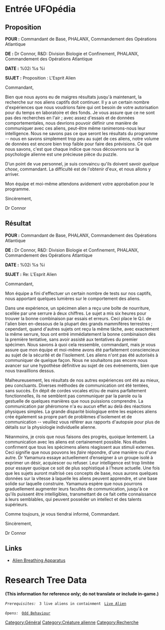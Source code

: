 # Entrée UFOpédia

## Proposition

**POUR :** Commandant de Base, PHALANX, Commandement des Opérations
Atlantique

**DE :** Dr Connor, R&D: Division Biologie et Confinement, PHALANX,
Commandement des Opérations Atlantique

**DATE :** %02i %s %i

**SUJET :** Proposition : L'Esprit Alien

Commandant,

Bien que nous ayons eu de maigres résultats jusqu'à maintenant, la
recherche sur nos aliens captifs doit continuer. Il y a un certain
nombre d'expériences que nous voudrions faire qui ont besoin de votre
autorisation pour du temps en laboratoire et des fonds. Je vous assure
que ce ne sont pas des recherches en l'air ; avec assez d'essais et de
données comportementales, nous devrions pouvoir définir une manière de
communiquer avec ces aliens, peut-être même ranimerons-nous leur
intelligence. Nous ne savons pas ce que seront les résultats du
programme -- nous en savons simplement trop peu au sujet de ces aliens,
notre volume de données est encore bien trop faible pour faire des
prévisions. Ce que nous savons, c'est que chaque indice que nous
découvrons sur la psychologie alienne est une précieuse pièce du puzzle.

D’un point de vue personnel, je suis convaincu qu'ils doivent savoir
*quelque chose*, commandant. La difficulté est de l'obtenir d'eux, et
nous allons y arriver.

Mon équipe et moi-même attendons avidement votre approbation pour le
programme.

Sincèrement,

Dr Connor

## Résultat

**POUR :** Commandant de Base, PHALANX, Commandement des Opérations
Atlantique

**DE :** Dr Connor, R&D: Division Biologie et Confinement, PHALANX,
Commandement des Opérations Atlantique

**DATE :** %02i %s %i

**SUJET :** Re: L'Esprit Alien

Commandant,

Mon équipe a fini d'effectuer un certain nombre de tests sur nos
captifs, nous apportant quelques lumières sur le comportement des
aliens.

Dans une expérience, un spécimen alien a reçu une boîte de nourriture,
scellée par une serrure à deux chiffres. Le sujet a mis six heures pour
trouver la bonne combinaison par essais et erreurs. Ceci place le Q.I.
de l'alien bien en-dessous de la plupart des grands mammifères
terrestres ; cependant, quand d'autres sujets ont reçu la même tâche,
avec exactement la même serrure, tous ont entré immédiatement la bonne
combinaison dès la première tentative, sans avoir assisté aux tentatives
du premier spécimen. Nous savons à quoi cela ressemble, commandant, mais
je vous assure que mon équipe et moi-même avons été parfaitement
consciencieux au sujet de la sécurité et de l'isolement. Les aliens
n'ont pas été autorisés à communiquer de quelque façon. Nous ne
souhaitons pas encore nous avancer sur une hypothèse définitive au sujet
de ces événements, bien que nous travaillions dessus.

Malheureusement, les résultats de nos autres expériences ont été au
mieux, peu concluants. Diverses méthodes de communication ont été
tentées, sans succès. En dépit de cordes vocales et/ou de mains
parfaitement fonctionnelles, ils ne semblent pas communiquer par la
parole ou la gestuelle de quelques manières que nous puissions
comprendre. La communication par phéromone n'a eu aucun effet au delà
des réactions physiques simples. La grande disparité biologique entre
les espèces aliens crée également sa propre part de problèmes
d'isolement et de communication -- veuillez vous référer aux rapports
d'autopsie pour plus de détails sur la physiologie individuelle alienne.

Néanmoins, je crois que nous faisons des progrès, quoique lentement. La
communication avec les aliens est certainement possible. Nos études
confirment que tous les spécimens aliens réagissent aux stimuli
externes. Ceci signifie que nous pouvons les *faire* répondre, d'une
manière ou d'une autre. Dr Yamamura essaye actuellement d’enseigner à un
groupe isolé à exprimer un désir, acquiescer ou refuser. Leur
intelligence est trop limitée pour essayer quoique ce soit de plus
sophistiqué à l'heure actuelle. Une fois que les sujets auront maîtrisé
ces concepts de base, nous aurons quelques données sur la vitesse à
laquelle les aliens peuvent apprendre, et une base solide sur laquelle
construire. Yamamura espère que nous pourrons graduellement augmenter
leurs facultés de communication, jusqu'à ce qu'ils puissent être
intelligibles, transmettant de ce fait cette connaissance à leurs
semblables, qui peuvent posséder un intellect et des talents supérieurs.

Comme toujours, je vous tiendrai informé, Commandant.

Sincèrement,

Dr Connor

## Links

- [Alien Breathing
  Apparatus](Research/Alien_Breathing_Apparatus "wikilink")

# Research Tree Data

**(This information for reference only; do not translate or include
in-game.)**

*`Prerequisites:`*
` 3 live aliens in containment`
` `[`Live Alien`](Aliens/Live_Alien "wikilink")

*`Opens:`*
` `[`Odd Behaviour`](Aliens/Odd_Behaviour "wikilink")

[Category:Général](Category:Général "wikilink") [Category:Créature
alienne](Category:Créature_alienne "wikilink")
[Category:Recherche](Category:Recherche "wikilink")